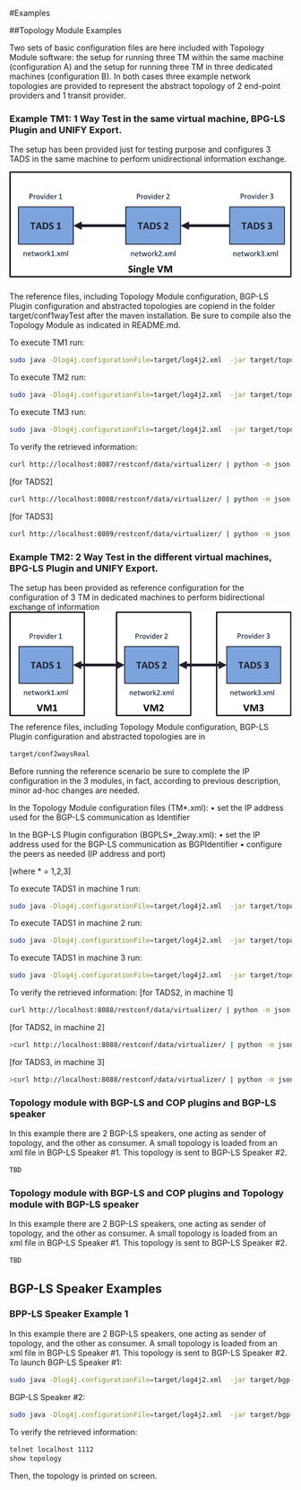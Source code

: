 #Examples 

##Topology Module Examples

Two sets of basic configuration files are here included with Topology Module software: the setup for running three TM within the same machine (configuration A) and the setup for running three TM in three dedicated machines (configuration B). In both cases three example network topologies are provided to represent the abstract topology of 2 end-point providers and 1 transit provider.

### Example TM1: 1 Way Test in the same virtual machine, BPG-LS Plugin and UNIFY Export.

The setup has been provided just for testing purpose and configures 3 TADS in the same machine to perform unidirectional information exchange.

![1WayTest](figures/1wayTest.png?raw=true "Test with 3 TM")

The reference files, including Topology Module configuration, BGP-LS Plugin configuration and abstracted topologies are copiend in the folder target/conf1wayTest after the maven installation. Be sure to compile also the Topology Module as indicated in README.md. 

To execute TM1 run:
  ```bash
  sudo java -Dlog4j.configurationFile=target/log4j2.xml  -jar target/topology-1.3.3-shaded.jar target/conf1wayTest/TM1.xml
  ```

To execute TM2 run:
   ```bash
 sudo java -Dlog4j.configurationFile=target/log4j2.xml  -jar target/topology-1.3.3-shaded.jar target/conf1wayTest/TM2.xml
  ```

To execute TM3 run:
   ```bash
 sudo java -Dlog4j.configurationFile=target/log4j2.xml  -jar target/topology-1.3.3-shaded.jar target/conf1wayTest/TM3.xml
  ```

To verify the retrieved information:
  ```bash
curl http://localhost:8087/restconf/data/virtualizer/ | python -m json.tool     
  ```
[for TADS2]
  ```bash
curl http://localhost:8088/restconf/data/virtualizer/ | python -m json.tool     
  ```
[for TADS3]
  ```bash
curl http://localhost:8089/restconf/data/virtualizer/ | python -m json.tool
   ```
  
### Example TM2:   2 Way Test in the different virtual machines, BPG-LS Plugin and UNIFY Export.
The setup has been provided as reference configuration for the configuration of 3 TM in dedicated machines to perform bidirectional exchange of information 
![1WayTest](figures/2wayTest.png?raw=true "Test with 3 TM in 3 different machines")
The reference files, including Topology Module configuration, BGP-LS Plugin configuration and abstracted topologies are in
   ```bash
target/conf2waysReal
  ```
Before running the reference scenario be sure to complete the IP configuration in the 3 modules, in fact, according to previous description, minor ad-hoc changes are needed.

In the Topology Module configuration files (TM*.xml): 
•	set the IP address used for the BGP-LS communication as Identifier

In the BGP-LS Plugin configuration (BGPLS*_2way.xml):
•	set the IP address used for the BGP-LS communication as BGPIdentifier
•	configure the peers as needed (IP address and port) 

[where * = 1,2,3] 

To execute TADS1 in machine 1 run:
  ```bash
  sudo java -Dlog4j.configurationFile=target/log4j2.xml  -jar target/topology-1.3.3-shaded.jar target/conf1wayTest/TM1.xml
  ```

To execute TADS1 in machine 2 run:
   ```bash
 sudo java -Dlog4j.configurationFile=target/log4j2.xml  -jar target/topology-1.3.3-shaded.jar target/conf1wayTest/TM2.xml
  ```

To execute TADS1 in machine 3 run:
   ```bash
 sudo java -Dlog4j.configurationFile=target/log4j2.xml  -jar target/topology-1.3.3-shaded.jar target/conf1wayTest/TM3.xml
  ```

To verify the retrieved information:
[for TADS2, in machine 1]
  ```bash
curl http://localhost:8088/restconf/data/virtualizer/ | python -m json.tool     
  ```
[for TADS2, in machine 2]
  ```bash
>curl http://localhost:8088/restconf/data/virtualizer/ | python -m json.tool     
  ```
[for TADS3, in machine 3]
  ```bash
>curl http://localhost:8088/restconf/data/virtualizer/ | python -m json.tool
   ```
###  Topology module with BGP-LS and COP plugins and BGP-LS speaker

In this example there are 2 BGP-LS speakers, one acting as sender of topology, and the other as consumer. A small topology is loaded from an xml file in BGP-LS Speaker #1. This topology is sent to BGP-LS Speaker #2.  
  ```bash
TBD
  ```
### Topology module with BGP-LS and COP plugins and Topology module with BGP-LS speaker

In this example there are 2 BGP-LS speakers, one acting as sender of topology, and the other as consumer. A small topology is loaded from an xml file in BGP-LS Speaker #1. This topology is sent to BGP-LS Speaker #2.  
  ```bash
TBD
  ```
## BGP-LS Speaker Examples

### BPP-LS Speaker Example 1  

In this example there are 2 BGP-LS speakers, one acting as sender of topology, and the other as consumer. A small topology is loaded from an xml file in BGP-LS Speaker #1. This topology is sent to BGP-LS Speaker #2.  
To launch BGP-LS Speaker #1:
  ```bash
sudo java -Dlog4j.configurationFile=target/log4j2.xml  -jar target/bgp-ls-speaker-jar-with-dependencies.jar target/bgpls_example1/BGP4Parameters_1.xml
 ```
 BGP-LS Speaker #2:
  ```bash
sudo java -Dlog4j.configurationFile=target/log4j2.xml  -jar target/bgp-ls-speaker-jar-with-dependencies.jar target/bgpls_example1/BGP4Parameters_2.xml
 ```
To verify the retrieved information:
  ```bash
telnet localhost 1112
show topology
 ```
Then, the topology is printed on screen.

